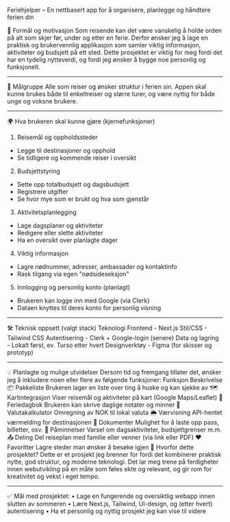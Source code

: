 Feriehjelper – En nettbasert app for å organisere, planlegge og håndtere ferien din

🧠 Formål og motivasjon
Som reisende kan det være vanskelig å holde orden på alt som skjer før, under og etter en ferie. Derfor ønsker jeg å lage en praktisk og brukervennlig applikasjon som samler viktig informasjon, aktiviteter og budsjett på ett sted. Dette prosjektet er viktig for meg fordi det har en tydelig nytteverdi, og fordi jeg ønsker å bygge noe personlig og funksjonelt.
________________________________________
👤 Målgruppe
Alle som reiser og ønsker struktur i ferien sin. Appen skal kunne brukes både til enkeltreiser og større turer, og være nyttig for både unge og voksne brukere.
________________________________________
🌍 Hva brukeren skal kunne gjøre (kjernefunksjoner)
1.	Reisemål og oppholdssteder
-	Legge til destinasjoner og opphold
-	Se tidligere og kommende reiser i oversikt
2.	Budsjettstyring
-	Sette opp totalbudsjett og dagsbudsjett
-	Registrere utgifter
-	Se hvor mye som er brukt og hva som gjenstår
3.	Aktivitetsplanlegging
-	Lage dagsplaner og aktiviteter
-	Redigere eller slette aktiviteter
-	Ha en oversikt over planlagte dager
4.	Viktig informasjon
-	Lagre nødnummer, adresser, ambassader og kontaktinfo
-	Rask tilgang via egen "nødsideseksjon"
5.	Innlogging og personlig konto (planlagt)
-	Brukeren kan logge inn med Google (via Clerk)
-	Dataen knyttes til deres konto for personlig visning
________________________________________
🛠️ Teknisk oppsett (valgt stack)
		Teknologi
Frontend - Next.js
Stil/CSS - Tailwind CSS
Autentisering - Clerk + Google-login (senere)
Data og lagring - Lokalt først, ev. Turso etter hvert
Designverktøy - Figma (for skisser og prototyp)
________________________________________
💡 Planlagte og mulige utvidelser
Dersom tid og fremgang tillater det, ønsker jeg å inkludere noen eller flere av følgende funksjoner:
Funksjon	Beskrivelse
📦 Pakkeliste	Brukeren lager en liste over ting å huske og kan sjekke av
🗺️ Kartintegrasjon	Viser reisemål og aktiviteter på kart (Google Maps/Leaflet)
📓 Feriedagbok	Brukeren kan skrive daglige notater og minner
💱 Valutakalkulator	Omregning av NOK til lokal valuta
🌦️ Værvisning	API-hentet værmelding for destinasjonen
📂 Dokumenter	Mulighet for å laste opp pass, billetter, osv.
🔔 Påminnelser	Varsel om dagsaktiviteter, budsjettgrenser m.m.
📤 Deling	Del reiseplan med familie eller venner (via link eller PDF)
❤️ Favoritter	Lagre steder man ønsker å besøke igjen
🧩 Hvorfor dette prosjektet?
Dette er et prosjekt jeg brenner for fordi det kombinerer praktisk nytte, god struktur, og moderne teknologi. Det lar meg trene på ferdigheter innen webutvikling på en måte som føles ekte og relevant, og gir rom for kreativitet og vekst i eget tempo.
________________________________________
✅ Mål med prosjektet:
•	Lage en fungerende og oversiktlig webapp innen slutten av sommeren
•	Lære Next.js, Tailwind, UI-design, og (etter hvert) autentisering
•	Ha et personlig og nyttig prosjekt jeg kan vise til videre
